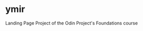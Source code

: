 # ymir
Landing Page Project of the Odin Project's Foundations course

<!-- References -->
<!-- image 'yme'; Yme is killed by Odin and his brothers by Lorenz Frølich (1820-1908)-->
